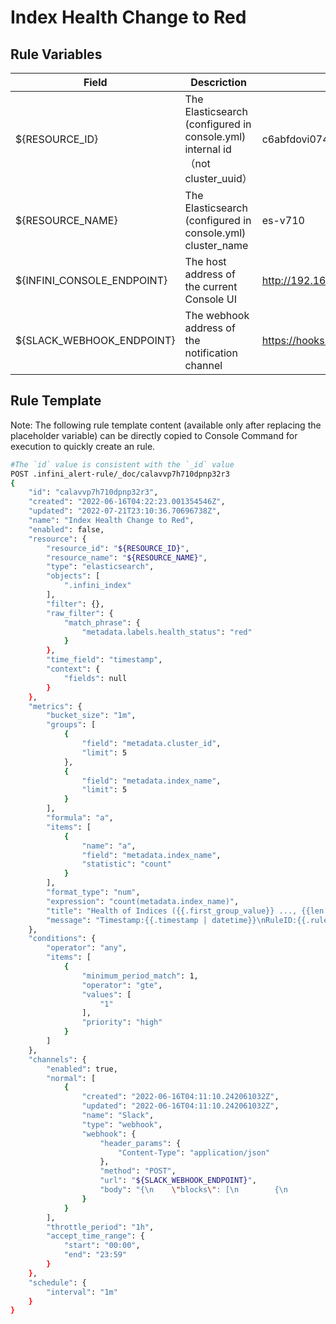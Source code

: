 # Index Health Change to Red

## Rule Variables
| Field        | Descriction   |  eg  |
| --------   | -----  | ----  |
| ${RESOURCE_ID}        |   The Elasticsearch (configured in console.yml) internal id（not cluster_uuid）   |   c6abfdovi074mgr185m2   |
| ${RESOURCE_NAME}        |    The Elasticsearch (configured in console.yml) cluster_name    |  es-v710  |
| ${INFINI_CONSOLE_ENDPOINT}        |    The host address of the current Console UI    |  http://192.168.3.201:9000  |
| ${SLACK_WEBHOOK_ENDPOINT}        |    The webhook address of the notification channel    |  https://hooks.slack.com/services/xxx/xxx/xxx  |

## Rule Template
Note: The following rule template content (available only after replacing the placeholder variable) can be directly copied to Console Command for execution to quickly create an rule.

```sh
#The `id` value is consistent with the `_id` value
POST .infini_alert-rule/_doc/calavvp7h710dpnp32r3
{
    "id": "calavvp7h710dpnp32r3",
    "created": "2022-06-16T04:22:23.001354546Z",
    "updated": "2022-07-21T23:10:36.70696738Z",
    "name": "Index Health Change to Red",
    "enabled": false,
    "resource": {
        "resource_id": "${RESOURCE_ID}",
        "resource_name": "${RESOURCE_NAME}",
        "type": "elasticsearch",
        "objects": [
            ".infini_index"
        ],
        "filter": {},
        "raw_filter": {
            "match_phrase": {
                "metadata.labels.health_status": "red"
            }
        },
        "time_field": "timestamp",
        "context": {
            "fields": null
        }
    },
    "metrics": {
        "bucket_size": "1m",
        "groups": [
            {
                "field": "metadata.cluster_id",
                "limit": 5
            },
            {
                "field": "metadata.index_name",
                "limit": 5
            }
        ],
        "formula": "a",
        "items": [
            {
                "name": "a",
                "field": "metadata.index_name",
                "statistic": "count"
            }
        ],
        "format_type": "num",
        "expression": "count(metadata.index_name)",
        "title": "Health of Indices ({{.first_group_value}} ..., {{len .results}} indices in total) Changed to Red",
        "message": "Timestamp:{{.timestamp | datetime}}\nRuleID:{{.rule_id}}\nEventID:{{.event_id}}\n{{range .results}}\nClusterID:{{index .group_values 0}}; Index name:{{index .group_values 1}}; {{end}}"
    },
    "conditions": {
        "operator": "any",
        "items": [
            {
                "minimum_period_match": 1,
                "operator": "gte",
                "values": [
                    "1"
                ],
                "priority": "high"
            }
        ]
    },
    "channels": {
        "enabled": true,
        "normal": [
            {
                "created": "2022-06-16T04:11:10.242061032Z",
                "updated": "2022-06-16T04:11:10.242061032Z",
                "name": "Slack",
                "type": "webhook",
                "webhook": {
                    "header_params": {
                        "Content-Type": "application/json"
                    },
                    "method": "POST",
                    "url": "${SLACK_WEBHOOK_ENDPOINT}",
                    "body": "{\n    \"blocks\": [\n        {\n            \"type\": \"section\",\n            \"text\": {\n                \"type\": \"mrkdwn\",\n                \"text\": \"Incident <${INFINI_CONSOLE_ENDPOINT}/#/alerting/alert/{{.event_id}}|#{{.event_id}}> is ongoing\\n{{.title}}\"\n            }\n        }\n    ],\n    \"attachments\": [\n        {{range .results}}\n        {\n            \"color\": {{if eq .priority \"critical\"}} \"#C91010\" {{else if eq .priority \"error\"}} \"#EB4C21\" {{else}} \"#FFB449\" {{end}},\n            \"blocks\": [\n                {\n                    \"type\": \"section\",\n                    \"fields\": [\n                        {\n                            \"type\": \"mrkdwn\",\n                            \"text\": \"*ClusterID:* {{index .group_values 0}}\"\n                        },\n   {\n                            \"type\": \"mrkdwn\",\n                            \"text\": \"*Index:* {{index .group_values 1}}\"\n                        },\n                        {\n                            \"type\": \"mrkdwn\",\n                            \"text\": \"*Priority:* {{.priority}}\"\n                        },\n                        {\n                            \"type\": \"mrkdwn\",\n                            \"text\": \"*Link:* <${INFINI_CONSOLE_ENDPOINT}/#/cluster/monitor/elasticsearch/{{ index .group_values 0}}?_g=%7B%22tab%22%3A%22indices%22%7D|View Index Monitoring>\"\n                        }\n                    ]\n                }\n            ]\n        },\n        {{end}}\n    ]\n}"
                }
            }
        ],
        "throttle_period": "1h",
        "accept_time_range": {
            "start": "00:00",
            "end": "23:59"
        }
    },
    "schedule": {
        "interval": "1m"
    }
}
```